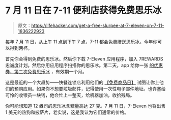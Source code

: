 # 7 月 11 日在 7-11 便利店获得免费思乐冰

> 原文：<https://lifehacker.com/get-a-free-slurpee-at-7-eleven-on-7-11-1836222923>

每年 7 月 11 日，从上午 11 点到下午 7 点，7-11 都会免费赠送思乐冰。今年你可以得到两杯。



首先你会得到免费的思乐冰。然后你下载 7-Eleven 应用程序，加入 7REWARDS 忠诚度计划。然后你用应用程序扫描你的思乐冰。第二天，app 给你一张 [的优惠券，第二次免费思乐冰](https://www.7-eleven.com/slurpee-7-eleven-day#featured-deal) ，有效期一个月。

这是最近的一个大趋势——快餐连锁店利用他们的 [【免费商品日】](https://lifehacker.com/tag/freebies) 试图让你上他们的预购应用。如果你不想要垃圾邮件，记得使用一次性电子邮件地址。也许塞给可怜的收银员一块钱，他会忙上一整天，给机器加油，收拾残局。

你可能想知道 12 盎司的思乐冰含糖量高达 27 克。7 月 11 日，7-Eleven 也将出售 1 美元的热狗和披萨片，老实说，这是我认为它们通常的价格。